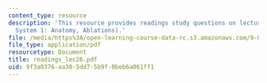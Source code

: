 ```yaml
---
content_type: resource
description: 'This resource provides readings study questions on lecture 26 (Visual
  System 1: Anatomy, Ablations).'
file: /media/https%3A/open-learning-course-data-rc.s3.amazonaws.com/9-01-neuroscience-and-behavior-fall-2003/9f3a0376aa305dd75b9f0beb6a061ff1_readings_lec26.pdf
file_type: application/pdf
resourcetype: Document
title: readings_lec26.pdf
uid: 9f3a0376-aa30-5dd7-5b9f-0beb6a061ff1
---
```

